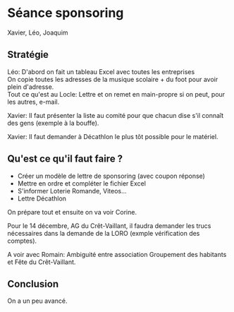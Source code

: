 # Séance sponsoring

Xavier, Léo, Joaquim

## Stratégie

Léo: D'abord on fait un tableau Excel avec toutes les entreprises  
On copie toutes les adresses de la musique scolaire + du foot pour avoir plein d'adresse.  
Tout ce qu'est au Locle: Lettre et on remet en main-propre si on peut, pour les autres, e-mail.

Xavier: Il faut présenter la liste au comité pour que chacun dise s'il connaît des gens (exemple à la bouffe).

Xavier: Il faut demander à Décathlon le plus tôt possible pour le matériel.

## Qu'est ce qu'il faut faire ?

* Créer un modèle de lettre de sponsoring (avec coupon réponse)
* Mettre en ordre et compléter le fichier Excel
* S'informer Loterie Romande, Viteos...
* Lettre Décathlon

On prépare tout et ensuite on va voir Corine.

Pour le 14 décembre, AG du Crêt-Vaillant, il faudra demander les trucs nécessaires dans la demande de la LORO (exmple vérification des comptes).

A voir avec Romain: Ambiguité entre association Groupement des habitants et Fête du Crêt-Vaillant.

## Conclusion

On a un peu avancé.
